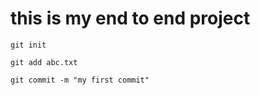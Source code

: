 # this is my end to end project
```
git init 
```

```
git add abc.txt
```

```
git commit -m "my first commit"
```
